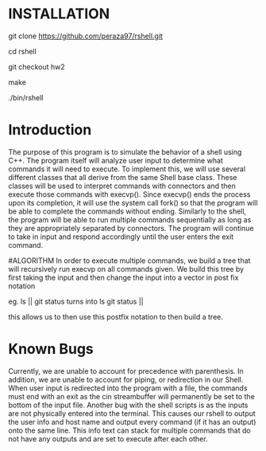 # INSTALLATION
git clone https://github.com/peraza97/rshell.git

cd rshell

git checkout hw2

make

./bin/rshell

# Introduction
The purpose of this program is to simulate the behavior of a shell using C++. The program itself will analyze user input to determine what commands it will need to execute. To implement this, we will use several different classes that all derive from the same Shell base class. These classes will be used to interpret commands with connectors and then execute those commands with execvp(). Since execvp() ends the process upon its completion, it will use the system call fork() so that the program will be able to complete the commands without ending. Similarly to the shell, the program will be able to run multiple commands sequentially as long as they are appropriately separated by connectors. The program will continue to take in input and respond accordingly until the user enters the exit command.

#ALGORITHM
In order to execute multiple commands, we build a tree that will recursively run execvp on all commands given. We build this tree by first taking the input and then change the input into a vector in post fix notation

eg. ls || git status turns into ls git status ||

this allows us to then use this postfix notation to then build a tree.

# Known Bugs
Currently, we are unable to account for precedence with parenthesis. In addition, we are unable to account for piping, or redirection in our Shell. When user input is redirected into the program with a file, the commands must end with an exit as the cin streambuffer will permanently be set to the bottom of the input file. Another bug with the shell scripts is as the inputs are not physically entered into the terminal. This causes our rshell to output the user info and host name and output every command (if it has an output) onto the same line. This info text can stack for multiple commands that do not have any outputs and are set to execute after each other.
